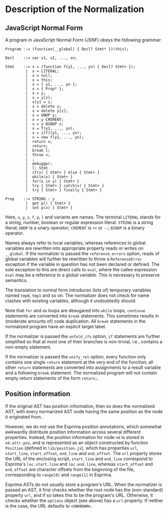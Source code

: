 Description of the Normalization
================================


JavaScript Normal Form
----------------------

A program in JavaScript Normal Form (JSNF) obeys the following grammar:

    Program ::= (function(__global) { Decl? Stmt* })(this);
    
    Decl    ::= var x1, x2, ..., xn;
    
    Stmt    ::= x = (function f(y1, ..., yn) { Decl? Stmt+ });
             |  x = LITERAL;
             |  x = null;
             |  x = this;
             |  x = [ y1, ..., yn ];
             |  x = { Prop* };
             |  x = y;
             |  x = y[z];
             |  x[y] = z;
             |  x = delete y;
             |  x = delete y[z];
             |  x = UNOP y;
             |  x = y CREMENT;
             |  x = y BINOP z;
             |  x = f(y1, ..., yn);
             |  x = z[f](y1, ..., yn);
             |  x = new f(y1, ..., yn);
             |  return x;
             |  return;
             |  break l;
             |  throw x;
             |  ;
             |  debugger;
             |  l: Stmt
             |  if(x) { Stmt+ } else { Stmt+ }
             |  while(x) { Stmt+ }
             |  for(x in y) { Stmt+ }
             |  try { Stmt+ } catch(x) { Stmt+ }
             |  try { Stmt+ } finally { Stmt+ }
             
    Prop    ::= STRING : y
             |  get p() { Stmt+ }
             |  set p(x) { Stmt+ }
             
Here, `x`, `y`, `z`, `f`, `p`, `l` and variants are names. The terminal `LITERAL` stands for a string, number, boolean or regular expression literal.
`STRING` is a string literal; `UNOP` is a unary operator; `CREMENT` is `++` or `--`; `BINOP` is a binary operator.

Names always refer to local variables, whereas references to global variables are rewritten into appropriate property reads or writes on `__global`.
If the normalizer is passed the `reference_errors` option, reads of global variables will further be rewritten to throw a `ReferenceError` exception if the variable in question has not been declared or defined.
The sole exception to this are direct calls to `eval`, where the callee expression `eval` may be a reference to a global variable.
This is necessary to preserve semantics.

The translation to normal form introduces (lots of) temporary variables named `tmp0`, `tmp1` and so on. The normalizer does not check for name clashes with existing variables, although it undoubtedly should.

Note that `for` and `do` loops are desugared into `while` loops, `continue` statements are converted into `break` statements. This sometimes results in (moderate amounts of) code duplication. All `break` statements in the normalized program have an explicit target label.

If the normalizer is passed the `unfold_ifs` option, `if` statements are further simplified so that at most one of their branches is non-trivial, i.e., contains a non-empty statement.

If the normalizer is passed the `unify_ret` option, every function only contains one single `return` statement at the very end of the function; all other `return` statements are converted into assignments to a result variable and a following `break` statement. The normalized program will not contain empty return statements of the form `return;`.



Position information
--------------------

If the original AST has position information, then so does the normalized AST, with every normarized AST node having the same position as the node it originated from.

However, we do not use the Esprima position annotations, which somewhat awkwardly distribute position information across several different properties.
Instead, the position information for node `nd` is stored in `nd.attr.pos`, and is represented as an object constructed by function `Position` (defined in `lib/position.js`), which has properties `url`, `start_line`, `start_offset`, `end_line` and `end_offset`.
The `url` property stores the URL of the enclosing script, `start_line` and `end_line` correspond to Esprima's `loc.start.line` and `loc.end.line`, whereas `start_offset` and `end_offset` are character offsets from the beginning of the file, corresponding to `range[0]` and `range[1]` in Esprima.

Esprima ASTs do not usually store a program's URL.
When the normalizer is passed an AST, it first checks whether the root node has the (non-standard) property `url`, and if so takes this to be the program's URL.
Otherwise, it checks whether the `options` object (see above) has a `url` property.
If neither is the case, the URL defaults to `<UNKNOWN>`.
